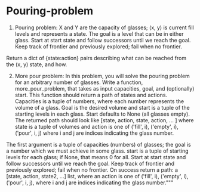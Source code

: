 # Pouring-problem

1. Pouring problem: X and Y are the capacity of glasses; (x, y) is current fill levels and represents a state. The goal is a level that can be in either glass. Start at start state and follow successors until we reach the goal. Keep track of frontier and previously explored; fail when no frontier.

Return a dict of {state:action} pairs describing what can be reached from the (x, y) state, and how.

2. More pour problem: In this problem, you will solve the pouring problem for an arbitrary number of glasses. Write a function, more_pour_problem, that takes as input capacities, goal, and (optionally) start. This function should return a path of states and actions. Capacities is a tuple of numbers, where each number represents the volume of a glass. Goal is the desired volume and start is a tuple of the starting levels in each glass. Start defaults to None (all glasses empty). The returned path should look like [state, action, state, action, ... ] where state is a tuple of volumes and action is one of ('fill', i), ('empty', i), ('pour', i, j) where i and j are indices indicating the glass number. 

The first argument is a tuple of capacities (numbers) of glasses; the goal is a number which we must achieve in some glass.  start is a tuple of starting levels for each glass; if None, that means 0 for all. Start at start state and follow successors until we reach the goal. Keep track of frontier and previously explored; fail when no frontier. On success return a path: a [state, action, state2, ...] list, where an action is one of ('fill', i), ('empty', i), ('pour', i, j), where i and j are indices indicating the glass number."""
